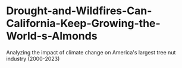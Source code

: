 # Drought-and-Wildfires-Can-California-Keep-Growing-the-World-s-Almonds
Analyzing the impact of climate change on America's largest tree nut industry (2000-2023)

